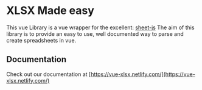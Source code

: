 # XLSX Made easy

This vue Library is a vue wrapper for the excellent: [sheet-js](https://github.com/SheetJS/js-xlsx) The aim of this library is to provide an easy to use, well documented way to parse and create spreadsheets in vue.


## Documentation

Check out our documentation at [https://vue-xlsx.netlify.com/](https://vue-xlsx.netlify.com/)